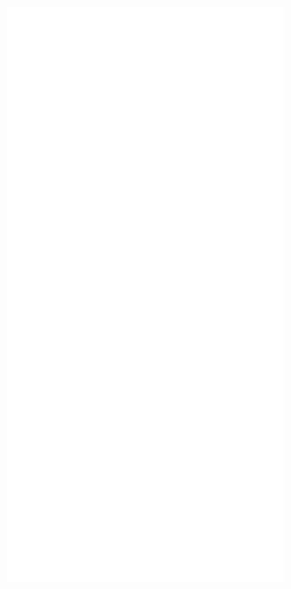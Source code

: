 <!-- If you're using "main" as default branch -->
![Metrics](https://github.com/Deepak5310/Deepak5310/blob/main/github-metrics.svg)
